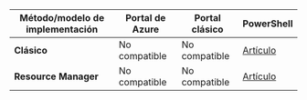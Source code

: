 | **Método/modelo de implementación** | **Portal de Azure** | **Portal clásico** | **PowerShell** |
| --- | --- | --- | --- |
| **Clásico** |No compatible |No compatible |[Artículo](../articles/vpn-gateway/vpn-gateway-about-forced-tunneling.md) |
| **Resource Manager** |No compatible |No compatible |[Artículo](../articles/vpn-gateway/vpn-gateway-forced-tunneling-rm.md) |

